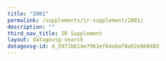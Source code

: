 ```yaml
---
title: "2001"
permalink: /supplements/ir-supplement/2001/
description: ""
third_nav_title: IR Supplement
layout: datagovsg-search
datagovsg-id: d_5971b614e7961ef64a6af8a62e86848d
---
```

